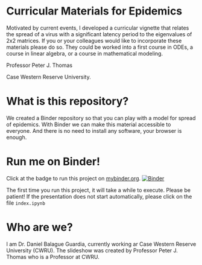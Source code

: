 # Curricular Materials for Epidemics

Motivated by current events, I developed a curricular vignette that relates the spread of a virus with a significant latency period to the eigenvalues of 2x2 matrices.  If you or your colleagues would like to incorporate these materials please do so.  They could be worked into a first course in ODEs, a course in linear algebra, or a course in mathematical modeling.

Professor Peter J. Thomas

Case Western Reserve University.

# What is this repository?

We created a Binder repository so that you can play with a model for spread of epidemics.
With Binder we can make this material accessible to everyone.
And there is no need to install any software, your browser is enough.

# Run me on Binder!

Click at the badge to run this project on [mybinder.org](mybinder.org.).
[![Binder](https://mybinder.org/badge_logo.svg)](https://mybinder.org/v2/gh/dbalague/materials_epidemics/master)

The first time you run this project, it will take a while to execute. Please be patient!
If the presentation does not start automatically, please click on the file ```index.ipynb```

# Who are we?

I am Dr. Daniel Balague Guardia, currently working ar Case Western Reserve University (CWRU). The slideshow was created by Professor Peter J. Thomas who is a Professor at CWRU.
